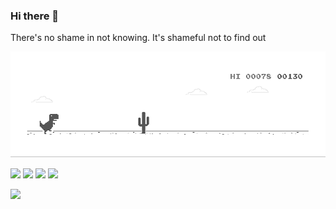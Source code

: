 ### Hi there 👋

There's no shame in not knowing. It's shameful not to find out

<!-- [![Anurag's GitHub stats](https://github-readme-stats.vercel.app/api?username=truongdinhtai)](https://github.com/anuraghazra/github-readme-stats) -->


![Anurag's GitHub stats](https://github.com/truongdinhtai/truongdinhtai/blob/main/ben.gif)

<div clear="both">
  <img  height="150" src="https://media.giphy.com/media/L1R1tvI9svkIWwpVYr/giphy.gif"  />
  <img  height="150" src="https://i.giphy.com/media/MGdfeiKtEiEPS/giphy.webp"  />
  <img  height="150" src="https://media0.giphy.com/media/WUBvquKnbnXhbQUd8f/giphy.gif"  />
  <img  height="150" src="https://media0.giphy.com/media/xT1XGVp95GDPgFYmUE/giphy.gif"  />
</div>  

![](https://raw.githubusercontent.com/monicatvera/monicatvera/output/snake.svg)
